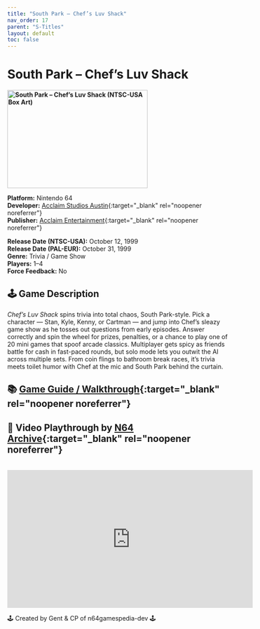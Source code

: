 ```yaml
---
title: "South Park – Chef’s Luv Shack"
nav_order: 17
parent: "S-Titles"
layout: default
toc: false
---
```


# South Park – Chef’s Luv Shack

<b>
  <img src="https://images.launchbox-app.com/a875d06f-1f84-4d3c-b262-42238db70b1f.jpg" alt="South Park – Chef’s Luv Shack (NTSC-USA Box Art)" style="object-fit:cover;width:320px;height:224px"/>
</b>

**Platform:** Nintendo 64  
**Developer:** [Acclaim Studios Austin](https://en.wikipedia.org/wiki/Acclaim_Studios_Austin){:target="_blank" rel="noopener noreferrer"}  
**Publisher:** [Acclaim Entertainment](https://en.wikipedia.org/wiki/Acclaim_Entertainment){:target="_blank" rel="noopener noreferrer"}  

**Release Date (NTSC-USA):** October 12, 1999  
**Release Date (PAL-EUR):** October 31, 1999  
**Genre:** Trivia / Game Show  
**Players:** 1–4  
**Force Feedback:** No

## 🕹️ Game Description
*Chef’s Luv Shack* spins trivia into total chaos, South Park-style. Pick a character — Stan, Kyle, Kenny, or Cartman — and jump into Chef’s sleazy game show as he tosses out questions from early episodes. Answer correctly and spin the wheel for prizes, penalties, or a chance to play one of 20 mini games that spoof arcade classics. Multiplayer gets spicy as friends battle for cash in fast-paced rounds, but solo mode lets you outwit the AI across multiple sets. From coin flings to bathroom break races, it’s trivia meets toilet humor with Chef at the mic and South Park behind the curtain.

## 📚 [Game Guide / Walkthrough](https://gamefaqs.gamespot.com/n64/198717-south-park-chefs-luv-shack/faqs/10009){:target="_blank" rel="noopener noreferrer"}

## 🎥 Video Playthrough by [N64 Archive](https://www.youtube.com/channel/UC1fUDTXUTKjpk_j7leAhAyw){:target="_blank" rel="noopener noreferrer"}
<br />
<iframe width="560" height="315" src="https://www.youtube.com/embed/UZQWlFoyMsg" title="Chef’s Luv Shack Gameplay – N64 Archive" frameborder="0" allowfullscreen></iframe>

🕹️ Created by Gent & CP of n64gamespedia-dev 🕹️

<!-- Vault Format: n64gamespedia-dev -->
<!-- Protocol Source: _vault-specs/format-protocol.md -->
